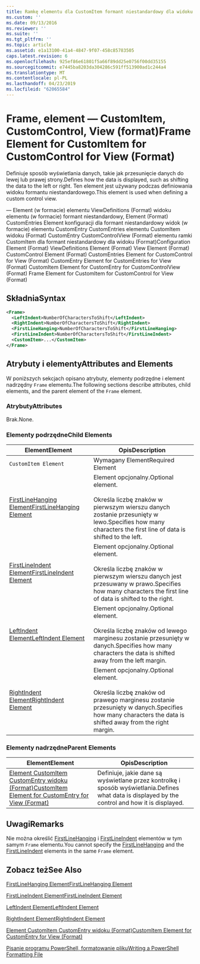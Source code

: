 ```yaml
---
title: Ramkę elementu dla CustomItem formant niestandardowy dla widoku (Format) | Dokumentacja firmy Microsoft
ms.custom: ''
ms.date: 09/13/2016
ms.reviewer: ''
ms.suite: ''
ms.tgt_pltfrm: ''
ms.topic: article
ms.assetid: e1a13100-41a4-4847-9f07-458c85783505
caps.latest.revision: 6
ms.openlocfilehash: 925ef86e61801f5a66f89dd25e0756f00dd35155
ms.sourcegitcommit: e7445ba8203da304286c591ff513900ad1c244a4
ms.translationtype: MT
ms.contentlocale: pl-PL
ms.lasthandoff: 04/23/2019
ms.locfileid: "62065584"
---
```

# <a name="frame-element-for-customitem-for-customcontrol-for-view-format"></a><span data-ttu-id="4ad24-102">Frame, element — CustomItem, CustomControl, View (format)</span><span class="sxs-lookup"><span data-stu-id="4ad24-102">Frame Element for CustomItem for CustomControl for View (Format)</span></span>

<span data-ttu-id="4ad24-103">Definiuje sposób wyświetlania danych, takie jak przesunięcie danych do lewej lub prawej strony.</span><span class="sxs-lookup"><span data-stu-id="4ad24-103">Defines how the data is displayed, such as shifting the data to the left or right.</span></span> <span data-ttu-id="4ad24-104">Ten element jest używany podczas definiowania widoku formantu niestandardowego.</span><span class="sxs-lookup"><span data-stu-id="4ad24-104">This element is used when defining a custom control view.</span></span>

<span data-ttu-id="4ad24-105">— Element (w formacie) elementu ViewDefinitions (Format) widoku elementu (w formacie) formant niestandardowy, Element (Format) CustomEntries Element konfiguracji dla formant niestandardowy widok (w formacie) elementu CustomEntry CustomEntries elementu CustomItem widoku (Format) CustomEntry CustomControlView (Format) elementu ramki CustomItem dla formant niestandardowy dla widoku (Format)</span><span class="sxs-lookup"><span data-stu-id="4ad24-105">Configuration Element (Format) ViewDefinitions Element (Format) View Element (Format) CustomControl Element (Format) CustomEntries Element for CustomControl for View (Format) CustomEntry Element for CustomEntries for View (Format) CustomItem Element for CustomEntry for CustomControlView (Format) Frame Element for CustomItem for CustomControl for View (Format)</span></span>

## <a name="syntax"></a><span data-ttu-id="4ad24-106">Składnia</span><span class="sxs-lookup"><span data-stu-id="4ad24-106">Syntax</span></span>

```xml
<Frame>
  <LeftIndent>NumberOfCharactersToShift</LeftIndent>
  <RightIndent>NumberOfCharactersToShift</RightIndent>
  <FirstLineHanging>NumberOfCharactersToShift</FirstLineHanging>
  <FirstLineIndent>NumberOfCharactersToShift</FirstLineIndent>
  <CustomItem>...</CustomItem>
</Frame>
```

## <a name="attributes-and-elements"></a><span data-ttu-id="4ad24-107">Atrybuty i elementy</span><span class="sxs-lookup"><span data-stu-id="4ad24-107">Attributes and Elements</span></span>

<span data-ttu-id="4ad24-108">W poniższych sekcjach opisano atrybuty, elementy podrzędne i element nadrzędny `Frame` elementu.</span><span class="sxs-lookup"><span data-stu-id="4ad24-108">The following sections describe attributes, child elements, and the parent element of the `Frame` element.</span></span>

### <a name="attributes"></a><span data-ttu-id="4ad24-109">Atrybuty</span><span class="sxs-lookup"><span data-stu-id="4ad24-109">Attributes</span></span>

<span data-ttu-id="4ad24-110">Brak.</span><span class="sxs-lookup"><span data-stu-id="4ad24-110">None.</span></span>

### <a name="child-elements"></a><span data-ttu-id="4ad24-111">Elementy podrzędne</span><span class="sxs-lookup"><span data-stu-id="4ad24-111">Child Elements</span></span>

|<span data-ttu-id="4ad24-112">Element</span><span class="sxs-lookup"><span data-stu-id="4ad24-112">Element</span></span>|<span data-ttu-id="4ad24-113">Opis</span><span class="sxs-lookup"><span data-stu-id="4ad24-113">Description</span></span>|
|-------------|-----------------|
|`CustomItem Element`|<span data-ttu-id="4ad24-114">Wymagany Element</span><span class="sxs-lookup"><span data-stu-id="4ad24-114">Required Element</span></span>|
|[<span data-ttu-id="4ad24-115">FirstLineHanging Element</span><span class="sxs-lookup"><span data-stu-id="4ad24-115">FirstLineHanging Element</span></span>](./firstlinehanging-element-for-frame-for-customcontrol-for-view-format.md)|<span data-ttu-id="4ad24-116">Element opcjonalny.</span><span class="sxs-lookup"><span data-stu-id="4ad24-116">Optional element.</span></span><br /><br /> <span data-ttu-id="4ad24-117">Określa liczbę znaków w pierwszym wierszu danych zostanie przesunięty w lewo.</span><span class="sxs-lookup"><span data-stu-id="4ad24-117">Specifies how many characters the first line of data is shifted to the left.</span></span>|
|[<span data-ttu-id="4ad24-118">FirstLineIndent Element</span><span class="sxs-lookup"><span data-stu-id="4ad24-118">FirstLineIndent Element</span></span>](./firstlineindent-element-for-frame-for-customcontrol-for-view-format.md)|<span data-ttu-id="4ad24-119">Element opcjonalny.</span><span class="sxs-lookup"><span data-stu-id="4ad24-119">Optional element.</span></span><br /><br /> <span data-ttu-id="4ad24-120">Określa liczbę znaków w pierwszym wierszu danych jest przesuwany w prawo.</span><span class="sxs-lookup"><span data-stu-id="4ad24-120">Specifies how many characters the first line of data is shifted to the right.</span></span>|
|[<span data-ttu-id="4ad24-121">LeftIndent Element</span><span class="sxs-lookup"><span data-stu-id="4ad24-121">LeftIndent Element</span></span>](./leftindent-element-for-frame-for-customcontrol-for-view-format.md)|<span data-ttu-id="4ad24-122">Element opcjonalny.</span><span class="sxs-lookup"><span data-stu-id="4ad24-122">Optional element.</span></span><br /><br /> <span data-ttu-id="4ad24-123">Określa liczbę znaków od lewego marginesu zostanie przesunięty w danych.</span><span class="sxs-lookup"><span data-stu-id="4ad24-123">Specifies how many characters the data is shifted away from the left margin.</span></span>|
|[<span data-ttu-id="4ad24-124">RightIndent Element</span><span class="sxs-lookup"><span data-stu-id="4ad24-124">RightIndent Element</span></span>](./rightindent-element-for-frame-for-customcontrol-for-view-format.md)|<span data-ttu-id="4ad24-125">Element opcjonalny.</span><span class="sxs-lookup"><span data-stu-id="4ad24-125">Optional element.</span></span><br /><br /> <span data-ttu-id="4ad24-126">Określa liczbę znaków od prawego marginesu zostanie przesunięty w danych.</span><span class="sxs-lookup"><span data-stu-id="4ad24-126">Specifies how many characters the data is shifted away from the right margin.</span></span>|

### <a name="parent-elements"></a><span data-ttu-id="4ad24-127">Elementy nadrzędne</span><span class="sxs-lookup"><span data-stu-id="4ad24-127">Parent Elements</span></span>

|<span data-ttu-id="4ad24-128">Element</span><span class="sxs-lookup"><span data-stu-id="4ad24-128">Element</span></span>|<span data-ttu-id="4ad24-129">Opis</span><span class="sxs-lookup"><span data-stu-id="4ad24-129">Description</span></span>|
|-------------|-----------------|
|[<span data-ttu-id="4ad24-130">Element CustomItem CustomEntry widoku (Format)</span><span class="sxs-lookup"><span data-stu-id="4ad24-130">CustomItem Element for CustomEntry for View (Format)</span></span>](./customitem-element-for-customentry-for-customcontrol-for-view-format.md)|<span data-ttu-id="4ad24-131">Definiuje, jakie dane są wyświetlane przez kontrolkę i sposób wyświetlania.</span><span class="sxs-lookup"><span data-stu-id="4ad24-131">Defines what data is displayed by the control and how it is displayed.</span></span>|

## <a name="remarks"></a><span data-ttu-id="4ad24-132">Uwagi</span><span class="sxs-lookup"><span data-stu-id="4ad24-132">Remarks</span></span>

<span data-ttu-id="4ad24-133">Nie można określić [FirstLineHanging](./firstlinehanging-element-for-frame-for-customcontrol-for-view-format.md) i [FirstLineIndent](./firstlineindent-element-for-frame-for-customcontrol-for-view-format.md) elementów w tym samym `Frame` elementu.</span><span class="sxs-lookup"><span data-stu-id="4ad24-133">You cannot specify the [FirstLineHanging](./firstlinehanging-element-for-frame-for-customcontrol-for-view-format.md) and the [FirstLineIndent](./firstlineindent-element-for-frame-for-customcontrol-for-view-format.md) elements in the same `Frame` element.</span></span>

## <a name="see-also"></a><span data-ttu-id="4ad24-134">Zobacz też</span><span class="sxs-lookup"><span data-stu-id="4ad24-134">See Also</span></span>

[<span data-ttu-id="4ad24-135">FirstLineHanging Element</span><span class="sxs-lookup"><span data-stu-id="4ad24-135">FirstLineHanging Element</span></span>](./firstlinehanging-element-for-frame-for-customcontrol-for-view-format.md)

[<span data-ttu-id="4ad24-136">FirstLineIndent Element</span><span class="sxs-lookup"><span data-stu-id="4ad24-136">FirstLineIndent Element</span></span>](./firstlineindent-element-for-frame-for-customcontrol-for-view-format.md)

[<span data-ttu-id="4ad24-137">LeftIndent Element</span><span class="sxs-lookup"><span data-stu-id="4ad24-137">LeftIndent Element</span></span>](./leftindent-element-for-frame-for-customcontrol-for-view-format.md)

[<span data-ttu-id="4ad24-138">RightIndent Element</span><span class="sxs-lookup"><span data-stu-id="4ad24-138">RightIndent Element</span></span>](./rightindent-element-for-frame-for-customcontrol-for-view-format.md)

[<span data-ttu-id="4ad24-139">Element CustomItem CustomEntry widoku (Format)</span><span class="sxs-lookup"><span data-stu-id="4ad24-139">CustomItem Element for CustomEntry for View (Format)</span></span>](./customitem-element-for-customentry-for-customcontrol-for-view-format.md)

[<span data-ttu-id="4ad24-140">Pisanie programu PowerShell, formatowanie pliku</span><span class="sxs-lookup"><span data-stu-id="4ad24-140">Writing a PowerShell Formatting File</span></span>](./writing-a-powershell-formatting-file.md)

